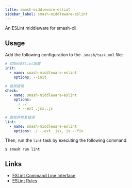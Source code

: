 ```yaml
---
title: smash-middleware-eslint
sidebar_label: smash-middleware-eslint
---
```


An ESLint middleware for smash-cli.

## Usage

Add the following configuration to the `.smash/task.yml` file:

```yaml
# 初始化ESLint配置
init:
  - name: smash-middleware-eslint
    options: --init

# 查找错误
check:
  - name: smash-middleware-eslint
    options:
      - ./
      - --ext .jsx,.js

# 查找并修复错误
lint:
  - name: smash-middleware-eslint
    options: ./ --ext .jsx,.js --fix
```

Then, run the `lint` task by executing the following command:

```shell
$ smash run lint
```

## Links

- [ESLint Command Line Interface ](https://cn.ESLint.org/docs/user-guide/command-line-interface)
- [ESLint Rules](https://cn.ESLint.org/docs/rules/)
